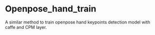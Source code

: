 # Openpose_hand_train
A similar method to train openpose hand keypoints detection model with caffe and CPM layer.
